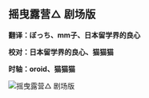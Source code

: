 ## 摇曳露营△ 剧场版

**翻译：ぼっち、mm子、日本留学界的良心**

**校对：日本留学界的良心、猫猫猫**

**时轴：oroid、猫猫猫**

![摇曳露营△ 剧场版]([https://img.picgo.net/2022/11/10/mv2-600x833.png)
